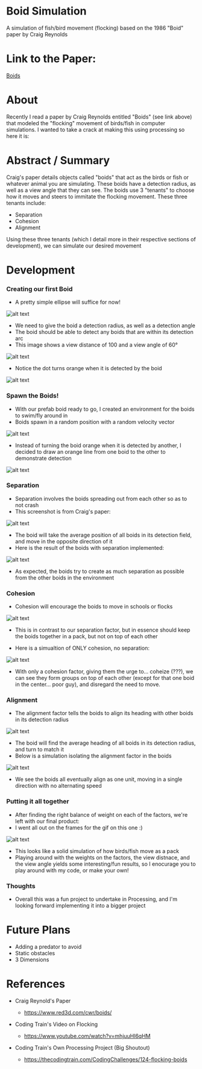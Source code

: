 # Boid Simulation
  A simulation of fish/bird movement (flocking) based on the 1986 "Boid" paper by Craig Reynolds
  
# Link to the Paper:
  [Boids](https://www.red3d.com/cwr/boids/)

# About
  Recently I read a paper by Craig Reynolds entitled "Boids" (see link above) that modeled the "flocking" movement of birds/fish in computer simulations.
  I wanted to take a crack at making this using processing so here it is:
  
# Abstract / Summary
  Craig's paper details objects called "boids" that act as the birds or fish or whatever animal you are simulating.
  These boids have a detection radius, as well as a view angle that they can see.
  The boids use 3 "tenants" to choose how it moves and steers to immitate the flocking movement.
  These three tenants include:
  - Separation
  - Cohesion
  - Alignment
  
  Using these three tenants (which I detail more in their respective sections of development), we can simulate our desired movement
  
 # Development
 
 ### Creating our first Boid
  - A pretty simple ellipse will suffice for now!
  
  ![alt text](https://i.imgur.com/lGzReKR.png "A Single Boid")
  
  - We need to give the boid a detection radius, as well as a detection angle
  - The boid should be able to detect any boids that are within its detection arc
  - This image shows a view distance of 100 and a view angle of 60°
  
  ![alt text](https://i.imgur.com/tvErxtZ.png "Boid Detection Radius")
  
  - Notice the dot turns orange when it is detected by the boid
  
  ![alt text](https://i.imgur.com/hAZ1ZSu.gif "Boid Detecting a Dot")
  
### Spawn the Boids!
  - With our prefab boid ready to go, I created an environment for the boids to swim/fly around in
  - Boids spawn in a random position with a random velocity vector
  
  ![alt text](https://i.imgur.com/ZzczdEV.gif "Boid Spawning")
  
  - Instead of turning the boid orange when it is detected by another, I decided to draw an orange line from one boid to the other to demonstrate detection
  
  ![alt text](https://i.imgur.com/95w6EOg.gif "Boid Line Detection")
  
### Separation
  - Separation involves the boids spreading out from each other so as to not crash
  - This screenshot is from Craig's paper:
  
  ![alt text](https://i.imgur.com/rK5uwke.png "Paper Separation")
  
  - The boid will take the average position of all boids in its detection field, and move in the opposite direction of it
  - Here is the result of the boids with separation implemented:
  
  ![alt text](https://i.imgur.com/qa1yBUN.gif "Separation")
  
  - As expected, the boids try to create as much separation as possible from the other boids in the environment
  
### Cohesion
  - Cohesion will encourage the boids to move in schools or flocks
  
  ![alt text](https://i.imgur.com/zoCTgTR.png "Cohesion Paper")
  
  - This is in contrast to our separation factor, but in essence should keep the boids together in a pack, but not on top of each other
  
  - Here is a simualtion of ONLY cohesion, no separation:
  
  ![alt text](https://i.imgur.com/dj7HdpP.gif "Cohesion")
  
  - With only a cohesion factor, giving them the urge to... coheize (???), we can see they form groups on top of each other (except for that one boid in the center... poor guy), and disregard the need to move.
  
### Alignment
  - The alignment factor tells the boids to align its heading with other boids in its detection radius
  
  ![alt text](https://i.imgur.com/8qDOa86.png "Alignment Paper")
  
  - The boid will find the average heading of all boids in its detection radius, and turn to match it
  - Below is a simulation isolating the alignment factor in the boids
  
  ![alt text](https://i.imgur.com/EVu2wtG.gif "Alignment")
  
  - We see the boids all eventually align as one unit, moving in a single direction with no alternating speed
  
### Putting it all together
  - After finding the right balance of weight on each of the factors, we're left with our final product:
  - I went all out on the frames for the gif on this one :)
  
  ![alt text](https://i.imgur.com/mY5fymO.gif "Final Product")
  
  - This looks like a solid simulation of how birds/fish move as a pack
  - Playing around with the weights on the factors, the view distnace, and the view angle yields some interesting/fun results, so I enocurage you to play around with my code, or make your own!
  
### Thoughts
  - Overall this was a fun project to undertake in Processing, and I'm looking forward implementing it into a bigger project
  
# Future Plans
  - Adding a predator to avoid
  - Static obstacles
  - 3 Dimensions
  
# References
  - Craig Reynold's Paper
    - https://www.red3d.com/cwr/boids/
    
  - Coding Train's Video on Flocking
    - https://www.youtube.com/watch?v=mhjuuHl6qHM
    
  - Coding Train's Own Processing Project (Big Shoutout)
    - https://thecodingtrain.com/CodingChallenges/124-flocking-boids
  
  
